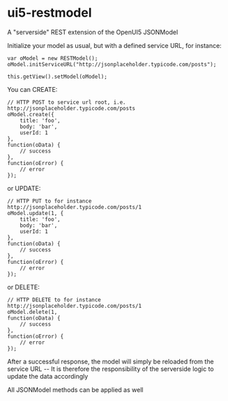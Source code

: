 # ui5-restmodel
A "serverside" REST extension of the OpenUI5 JSONModel

Initialize your model as usual, but with a defined service URL, for instance:

    var oModel = new RESTModel();
    oModel.initServiceURL("http://jsonplaceholder.typicode.com/posts");

    this.getView().setModel(oModel);

You can CREATE:

    // HTTP POST to service url root, i.e. http://jsonplaceholder.typicode.com/posts
    oModel.create({
        title: 'foo',
        body: 'bar',
        userId: 1
    },
    function(oData) {
        // success
    },
    function(oError) {
        // error
    });

or UPDATE:

    // HTTP PUT to for instance http://jsonplaceholder.typicode.com/posts/1
    oModel.update(1, {
        title: 'foo',
        body: 'bar',
        userId: 1
    },
    function(oData) {
        // success
    },
    function(oError) {
        // error
    });

or DELETE:

    // HTTP DELETE to for instance http://jsonplaceholder.typicode.com/posts/1
    oModel.delete(1,
    function(oData) {
        // success
    },
    function(oError) {
        // error
    });

After a successful response, the model will simply be reloaded from the service URL -- It is therefore the responsibility of the serverside logic to update the data accordingly

All JSONModel methods can be applied as well
